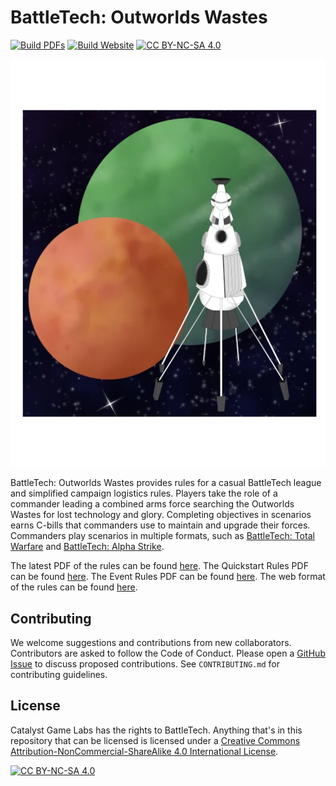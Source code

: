 [battletech-tw]: https://store.catalystgamelabs.com/products/battletech-total-warfare-pdf
[battletech-as]: https://store.catalystgamelabs.com/products/battletech-alpha-strike-commanders-edition
[battletech-or]: https://dfawargaming.com/downloads

[outworlds-pdf]:        https://github.com/Eudicods/outworlds-wastes/blob/rules-pdf/battletech-outworlds-wastes.pdf
[outworlds-quickstart]: https://github.com/Eudicods/outworlds-wastes/blob/rules-pdf/battletech-outworlds-wastes-quickstart.pdf
[outworlds-event]:      https://github.com/Eudicods/outworlds-wastes/blob/rules-pdf/battletech-outworlds-wastes-event.pdf
[outworlds-web]:        https://outworlds-wastes.jeremylt.org

[build-pdf-job]:   https://github.com/Eudicods/outworlds-wastes/actions/workflows/build-pdf.yml
[build-pdf-badge]: https://github.com/Eudicods/outworlds-wastes/actions/workflows/build-pdf.yml/badge.svg
[build-web-job]:   https://github.com/Eudicods/outworlds-wastes/actions/workflows/build-website.yml
[build-web-badge]: https://github.com/Eudicods/outworlds-wastes/actions/workflows/build-website.yml/badge.svg

[github-issues]:   https://github.com/Eudicods/outworlds-wastes/issues

[cc-by-nc-sa]:       https://creativecommons.org/licenses/by-nc-sa/4.0/
[cc-by-nc-sa-badge]: https://img.shields.io/badge/License-CC%20BY--NC--SA%204.0-lightgrey.svg
[cc-by-nc-sa-image]: https://licensebuttons.net/l/by-nc-sa/4.0/88x31.png

[outworlds-wastes-logo]: rules/img/Outworlds-Wastes.webp

# BattleTech: Outworlds Wastes

[![Build PDFs][build-pdf-badge]][build-pdf-job]
[![Build Website][build-web-badge]][build-web-job]
[![CC BY-NC-SA 4.0][cc-by-nc-sa-badge]][cc-by-nc-sa]

![BattleTech: Outworlds Wastes][outworlds-wastes-logo]

BattleTech: Outworlds Wastes provides rules for a casual BattleTech league and simplified campaign logistics rules.
Players take the role of a commander leading a combined arms force searching the Outworlds Wastes for lost technology and glory.
Completing objectives in scenarios earns C-bills that commanders use to maintain and upgrade their forces.
Commanders play scenarios in multiple formats, such as [BattleTech: Total Warfare][battletech-tw] and [BattleTech: Alpha Strike][battletech-as].

The latest PDF of the rules can be found [here][outworlds-pdf].
The Quickstart Rules PDF can be found [here][outworlds-quickstart].
The Event Rules PDF can be found [here][outworlds-event].
The web format of the rules can be found [here][outworlds-web].

## Contributing

We welcome suggestions and contributions from new collaborators.
Contributors are asked to follow the Code of Conduct.
Please open a [GitHub Issue][github-issues] to discuss proposed contributions.
See `CONTRIBUTING.md` for contributing guidelines.

## License

Catalyst Game Labs has the rights to BattleTech.
Anything that's in this repository that can be licensed is licensed under a
[Creative Commons Attribution-NonCommercial-ShareAlike 4.0 International License][cc-by-nc-sa].

[![CC BY-NC-SA 4.0][cc-by-nc-sa-image]][cc-by-nc-sa]
